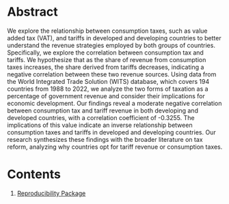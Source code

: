 # Abstract

We explore the relationship between consumption taxes, such as value added tax (VAT), and tariffs in developed and developing countries to better understand the revenue strategies employed by both groups of countries. Specifically, we explore the correlation between consumption tax and tariffs. We hypothesize that as the share of revenue from consumption taxes increases, the share derived from tariffs decreases, indicating a negative correlation between these two revenue sources.  Using data from the World Integrated Trade Solution (WITS) database, which covers 194 countries from 1988 to 2022, we analyze the two forms of taxation as a percentage of government revenue and consider their implications for economic development. Our findings reveal a moderate negative correlation between consumption tax and tariff revenue in both developing and developed countries, with a correlation coefficient of -0.3255. The implications of this value indicate an inverse relationship between consumption taxes and tariffs in developed and developing countries. Our research synthesizes these findings with the broader literature on tax reform, analyzing why countries opt for tariff revenue or consumption taxes.

# Contents
1. [Reproducibility Package](https://github.com/ecn310/course-project-taxes-tariffs/blob/main/Reproducibility_Package/README.md)
